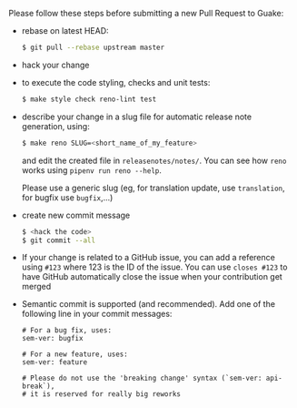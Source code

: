 Please follow these steps before submitting a new Pull Request to Guake:

- rebase on latest HEAD:

  ```bash
  $ git pull --rebase upstream master
  ```

- hack your change

- to execute the code styling, checks and unit tests:

  ```bash
  $ make style check reno-lint test
  ```

- describe your change in a slug file for automatic release note
  generation, using:

  ```bash
  $ make reno SLUG=<short_name_of_my_feature>
  ```

  and edit the created file in `releasenotes/notes/`.
  You can see how `reno` works using `pipenv run reno --help`.

  Please use a generic slug (eg, for translation update,
  use `translation`, for bugfix use `bugfix`,...)

- create new commit message

  ```bash
  $ <hack the code>
  $ git commit --all
  ```

- If your change is related to a GitHub issue, you can add a reference
  using `#123` where 123 is the ID of the issue.
  You can use `closes #123` to have GitHub automatically close the issue
  when your contribution get merged

- Semantic commit is supported (and recommended). Add one of the following
  line in your commit messages:
  
  ```
  # For a bug fix, uses:
  sem-ver: bugfix
  
  # For a new feature, uses:
  sem-ver: feature
  
  # Please do not use the 'breaking change' syntax (`sem-ver: api-break`), 
  # it is reserved for really big reworks
  ```
